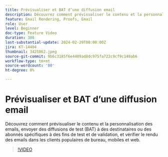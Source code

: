 ```yaml
---
title: Prévisualiser et BAT d’une diffusion email
description: Découvrez comment prévisualiser le contenu et la personnalisation des emails, envoyer des diffusions de test (BAT) à des destinataires ou des abonnés spécifiques à des fins de test et de validation, et vérifier le rendu des emails dans les clients populaires de bureau, mobiles et web.
feature: Email Rendering, Proofs, Email
role: User
level: Beginner
doc-type: Feature Video
duration: 386
last-substantial-update: 2024-02-29T00:00:00Z
jira: KT-14404
thumbnail: 3425862.jpeg
source-git-commit: 9b6c3185f6e4409ad8dc975fa722c9cf9c140ab6
workflow-type: tm+mt
source-wordcount: '80'
ht-degree: 0%

---
```



# Prévisualiser et BAT d’une diffusion email

Découvrez comment prévisualiser le contenu et la personnalisation des emails, envoyer des diffusions de test (BAT) à des destinataires ou des abonnés spécifiques à des fins de test et de validation, et vérifier le rendu des emails dans les clients populaires de bureau, mobiles et web.

>[!VIDEO](https://video.tv.adobe.com/v/3425862/?learn=on)
